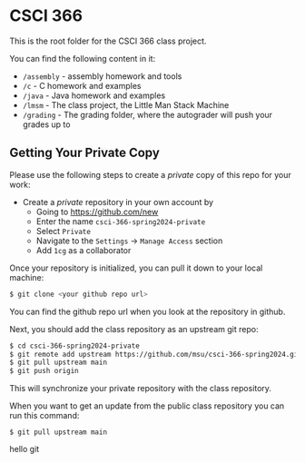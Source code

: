 # CSCI 366

This is the root folder for the CSCI 366 class project.

You can find the following content in it:

* `/assembly` - assembly homework and tools
* `/c` - C homework and examples
* `/java` - Java homework and examples
* `/lmsm` - The class project, the Little Man Stack Machine
* `/grading` - The grading folder, where the autograder will push your grades up to

## Getting Your Private Copy

Please use the following steps to create a *private* copy of this repo for your work:

- Create a *private* repository in your own account by
    - Going to <https://github.com/new>
    - Enter the name `csci-366-spring2024-private`
    - Select `Private`
    - Navigate to the `Settings` -> `Manage Access` section
    - Add `1cg` as a collaborator

Once your repository is initialized, you can pull it down to your local machine:

```bash
$ git clone <your github repo url>
```

You can find the github repo url when you look at the repository in github.

Next, you should add the class repository as an upstream git repo:

```bash
$ cd csci-366-spring2024-private
$ git remote add upstream https://github.com/msu/csci-366-spring2024.git
$ git pull upstream main
$ git push origin
```
This will synchronize your private repository with the class repository.

When you want to get an update from the public class repository you can run this command:

```
$ git pull upstream main
``` 
hello git